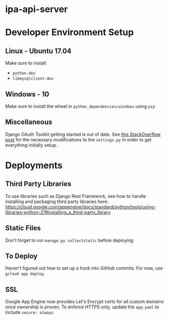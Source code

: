 # ipa-api-server

# Developer Environment Setup

## Linux - Ubuntu 17.04

Make sure to install:

  * `python-dev`
  * `libmysqlclient-dev`
  
## Windows - 10

Make sure to install the wheel in `python_dependencies/windows` using `pip`

## Miscellaneous

Django OAuth Toolkit getting started is out of date. See [this StackOverflow post](https://stackoverflow.com/a/45029747/1783650) for the necessary modifications to the `settings.py` in order to get everything initially setup.

# Deployments

## Third Party Libraries

To use libraries such as Django Rest Framework, see how to handle installing and packaging third party libraries here: https://cloud.google.com/appengine/docs/standard/python/tools/using-libraries-python-27#installing_a_third-party_library

## Static Files

Don't forget to run `manage.py collectstatic` before deploying

## To Deploy

Haven't figured out how to set up a hook into GitHub commits. For now, use `gcloud app deploy`.

## SSL

Google App Engine now provides Let's Encrypt certs for all custom domains once ownership is proven. To enforce HTTPS only, update the `app.yaml` to include `secure: always`
